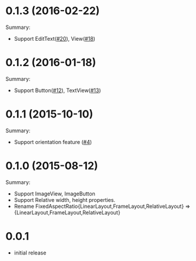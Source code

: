 # 0.1.3 (2016-02-22)

Summary:

- Support EditText([#20](https://github.com/mattak/AspectRatioLayout/pull/20)), View([#18](https://github.com/mattak/AspectRatioLayout/pull/18))

# 0.1.2 (2016-01-18)

Summary:

- Support Button([#12](https://github.com/mattak/AspectRatioLayout/pull/12)), TextView([#13](https://github.com/mattak/AspectRatioLayout/pull/13))

# 0.1.1 (2015-10-10)

Summary:

- Support orientation feature ([#4](https://github.com/mattak/AspectRatioLayout/pull/4))

# 0.1.0 (2015-08-12)

Summary:

- Support ImageView, ImageButton
- Support Relative width, height properties.
- Rename FixedAspectRatio{LinearLayout,FrameLayout,RelativeLayout} => {LinearLayout,FrameLayout,RelativeLayout}

# 0.0.1

- initial release
